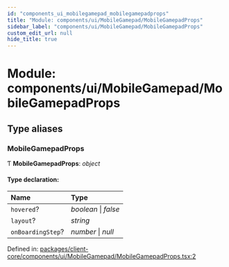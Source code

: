 ```yaml
---
id: "components_ui_mobilegamepad_mobilegamepadprops"
title: "Module: components/ui/MobileGamepad/MobileGamepadProps"
sidebar_label: "components/ui/MobileGamepad/MobileGamepadProps"
custom_edit_url: null
hide_title: true
---
```


# Module: components/ui/MobileGamepad/MobileGamepadProps

## Type aliases

### MobileGamepadProps

Ƭ **MobileGamepadProps**: *object*

#### Type declaration:

Name | Type |
:------ | :------ |
`hovered`? | *boolean* \| *false* |
`layout`? | *string* |
`onBoardingStep`? | *number* \| *null* |

Defined in: [packages/client-core/components/ui/MobileGamepad/MobileGamepadProps.tsx:2](https://github.com/xr3ngine/xr3ngine/blob/66a84a950/packages/client-core/components/ui/MobileGamepad/MobileGamepadProps.tsx#L2)
